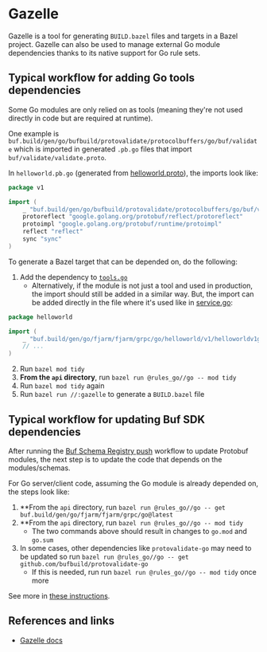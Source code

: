# Gazelle

Gazelle is a tool for generating `BUILD.bazel` files and targets in a Bazel project. Gazelle can also be used to manage
external Go module dependencies thanks to its native support for Go rule sets.

## Typical workflow for adding Go tools dependencies

Some Go modules are only relied on as tools (meaning they're not used directly in code but are required at runtime).

One example is `buf.build/gen/go/bufbuild/protovalidate/protocolbuffers/go/buf/validate` which is imported in generated
`.pb.go` files that import `buf/validate/validate.proto`.

In `helloworld.pb.go` (generated from [helloworld.proto](../proto/helloworld/v1/helloworld.proto)), the imports look
like:

```go
package v1

import (
	_ "buf.build/gen/go/bufbuild/protovalidate/protocolbuffers/go/buf/validate"
	protoreflect "google.golang.org/protobuf/reflect/protoreflect"
	protoimpl "google.golang.org/protobuf/runtime/protoimpl"
	reflect "reflect"
	sync "sync"
)
```

To generate a Bazel target that can be depended on, do the following:
1. Add the dependency to [`tools.go`](../api/tools/tools.go)
    * Alternatively, if the module is not just a tool and used in production, the import should still be added in a
      similar way. But, the import can be added directly in the file where it's used like in [service.go](../api/internal/helloworld/service.go):
```go
package helloworld

import (
	_ "buf.build/gen/go/fjarm/fjarm/grpc/go/helloworld/v1/helloworldv1grpc"
	// ...
)
```
2. Run `bazel mod tidy`
3. **From the `api` directory**, run `bazel run @rules_go//go -- mod tidy`
4. Run `bazel mod tidy` again
5. Run `bazel run //:gazelle` to generate a `BUILD.bazel` file

## Typical workflow for updating Buf SDK dependencies

After running the [Buf Schema Registry push](../.github/workflows/buf-schema-registry-push.yaml) workflow to update Protobuf modules, the next step
is to update the code that depends on the modules/schemas.

For Go server/client code, assuming the Go module is already depended on, the steps look like:
1. **From the `api` directory, run `bazel run @rules_go//go -- get buf.build/gen/go/fjarm/fjarm/grpc/go@latest`
2. **From the `api` directory, run `bazel run @rules_go//go -- mod tidy`
    * The two commands above should result in changes to `go.mod` and `go.sum`
3. In some cases, other dependencies like `protovalidate-go` may need to be updated so run `bazel run @rules_go//go -- get github.com/bufbuild/protovalidate-go`
    * If this is needed, run run `bazel run @rules_go//go -- mod tidy` once more

See more in [these instructions](https://github.com/bazelbuild/rules_go/blob/master/docs/go/core/bzlmod.md#depending-on-tools).

## References and links

* [Gazelle docs](https://github.com/bazelbuild/bazel-gazelle)
